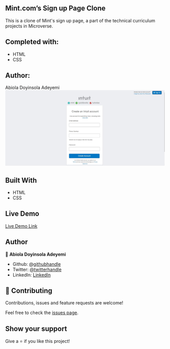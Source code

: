 ## Mint.com’s Sign up Page Clone
This is a clone of Mint's sign up page, a part of the technical curriculum projects in Microverse.

## Completed with:
- HTML
- CSS

## Author:
Abiola Doyinsola Adeyemi
![Screenshot](/img/my-form.JPG)

## Built With

- HTML
- CSS

## Live Demo

[Live Demo Link](https://rawcdn.githack.com/Abidoyinsola1/form-project/3e3f33f2809d63114d4a7387109f894ac629ad2b/index.html)

## Author

👤 **Abiola Doyinsola Adeyemi**
- Github: [@githubhandle](https://github.com/abidoyinsola1)
- Twitter: [@twitterhandle](https://twitter.com/abidoyinsola)
- LinkedIn: [LinkedIn](https://www.linkedin.com/in/doyinsola-adeyemi)

## 🤝 Contributing

Contributions, issues and feature requests are welcome!

Feel free to check the [issues page](https://github.com/Abidoyinsola1/form-project/tree/myform).

## Show your support

Give a ⭐️ if you like this project!
